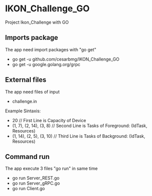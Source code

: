 # IKON_Challenge_GO

Project Ikon_Challenge with GO

## Imports package

The app need import packages with "go get"

- go get -u github.com/cesarbmg/IKON_Challenge_GO
- go get -u google.golang.org/grpc

## External files

The app need files of input

- challenge.in

Example Sintaxis:

- 20                          // First Line is Capacity of Device
- (1, 7), (2, 14), (3, 8)     // Second Line is Tasks of Foreground: (IdTask, Resources)
- (1, 14), (2, 5), (3, 10)    // Third Line is Tasks of Background: (IdTask, Resources)

## Command run

The app execute 3 files "go run" in same time

- go run Server_REST.go
- go run Server_gRPC.go
- go run Client.go
